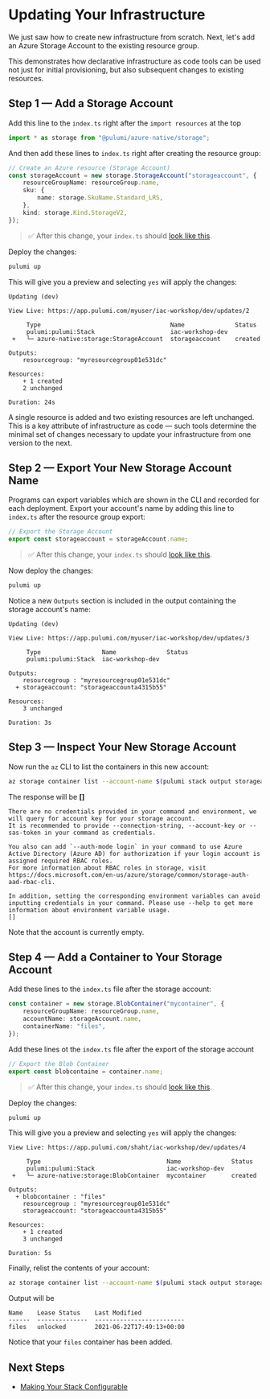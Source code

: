 # Updating Your Infrastructure

We just saw how to create new infrastructure from scratch. Next, let's add an Azure Storage Account to the existing resource group.

This demonstrates how declarative infrastructure as code tools can be used not just for initial provisioning, but also subsequent changes to existing resources.

## Step 1 &mdash; Add a Storage Account

Add this line to the `index.ts` right after the `import resources` at the top
```ts
import * as storage from "@pulumi/azure-native/storage";
```
And then add these lines to `index.ts` right after creating the resource group:

```ts
// Create an Azure resource (Storage Account)
const storageAccount = new storage.StorageAccount("storageaccount", {
    resourceGroupName: resourceGroup.name,
    sku: {
        name: storage.SkuName.Standard_LRS,
    },
    kind: storage.Kind.StorageV2,
});
```

> :white_check_mark: After this change, your `index.ts` should [look like this](./code/04/step1/index.ts).

Deploy the changes:

```bash
pulumi up
```

This will give you a preview and selecting `yes` will apply the changes:

```
Updating (dev)

View Live: https://app.pulumi.com/myuser/iac-workshop/dev/updates/2

     Type                                    Name              Status      
     pulumi:pulumi:Stack                     iac-workshop-dev              
 +   └─ azure-native:storage:StorageAccount  storageaccount    created     
 
Outputs:
    resourcegroup: "myresourcegroup01e531dc"

Resources:
    + 1 created
    2 unchanged

Duration: 24s
```

A single resource is added and two existing resources are left unchanged. This is a key attribute of infrastructure as code &mdash; such tools determine the minimal set of changes necessary to update your infrastructure from one version to the next.

## Step 2 &mdash; Export Your New Storage Account Name

Programs can export variables which are shown in the CLI and recorded for each deployment. Export your account's name by adding this line to `index.ts` after the resource group export:

```ts
// Export the Storage Account
export const storageaccount = storageAccount.name;
```

> :white_check_mark: After this change, your `index.ts` should [look like this](./code/04/step2/index.ts).


Now deploy the changes:

```bash
pulumi up
```

Notice a new `Outputs` section is included in the output containing the storage account's name:

```
Updating (dev)

View Live: https://app.pulumi.com/myuser/iac-workshop/dev/updates/3

     Type                 Name              Status     
     pulumi:pulumi:Stack  iac-workshop-dev             
 
Outputs:
    resourcegroup : "myresourcegroup01e531dc"
  + storageaccount: "storageaccounta4315b55"

Resources:
    3 unchanged

Duration: 3s
```

## Step 3 &mdash; Inspect Your New Storage Account

Now run the `az` CLI to list the containers in this new account:

```bash
az storage container list --account-name $(pulumi stack output storageaccount)
```

The response will be **[]**
```
There are no credentials provided in your command and environment, we will query for account key for your storage account.
It is recommended to provide --connection-string, --account-key or --sas-token in your command as credentials.

You also can add `--auth-mode login` in your command to use Azure Active Directory (Azure AD) for authorization if your login account is assigned required RBAC roles.
For more information about RBAC roles in storage, visit https://docs.microsoft.com/en-us/azure/storage/common/storage-auth-aad-rbac-cli.

In addition, setting the corresponding environment variables can avoid inputting credentials in your command. Please use --help to get more information about environment variable usage.
[]
```

Note that the account is currently empty.

## Step 4 &mdash; Add a Container to Your Storage Account

Add these lines to the `index.ts` file after the storage account:

```ts
const container = new storage.BlobContainer("mycontainer", {
    resourceGroupName: resourceGroup.name,
    accountName: storageAccount.name,
    containerName: "files",
});
```

Add these lines ot the `index.ts` file after the export of the storage account

```ts
// Export the Blob Container
export const blobcontaine = container.name;
```
> :white_check_mark: After this change, your `index.ts` should [look like this](./code/04/index.ts).

Deploy the changes:

```bash
pulumi up
```

This will give you a preview and selecting `yes` will apply the changes:

```
View Live: https://app.pulumi.com/shaht/iac-workshop/dev/updates/4

     Type                                   Name              Status      
     pulumi:pulumi:Stack                    iac-workshop-dev              
 +   └─ azure-native:storage:BlobContainer  mycontainer       created     
 
Outputs:
  + blobcontainer : "files"
    resourcegroup : "myresourcegroup01e531dc"
    storageaccount: "storageaccounta4315b55"

Resources:
    + 1 created
    3 unchanged

Duration: 5s
```

Finally, relist the contents of your account:

```bash
az storage container list --account-name $(pulumi stack output storageaccount) -o table
```

Output will be
```
Name    Lease Status    Last Modified
------  --------------  -------------------------
files   unlocked        2021-06-22T17:49:13+00:00
```

Notice that your `files` container has been added.

## Next Steps

* [Making Your Stack Configurable](./05-making-your-stack-configurable.md)